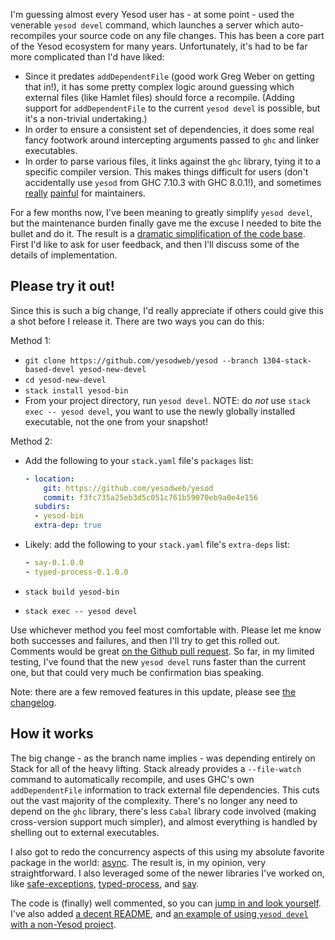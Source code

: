 I'm guessing almost every Yesod user has - at some point - used the
venerable `yesod devel` command, which launches a server which
auto-recompiles your source code on any file changes. This has been a
core part of the Yesod ecosystem for many years. Unfortunately, it's
had to be far more complicated than I'd have liked:

* Since it predates `addDependentFile` (good work Greg Weber on
  getting that in!), it has some pretty complex logic around guessing
  which external files (like Hamlet files) should force a recompile.
  (Adding support for `addDependentFile` to the current `yesod devel`
  is possible, but it's a non-trivial undertaking.)
* In order to ensure a consistent set of dependencies, it does some
  real fancy footwork around intercepting arguments passed to `ghc`
  and linker executables.
* In order to parse various files, it links against the `ghc` library,
  tying it to a specific compiler version. This makes things difficult
  for users (don't accidentally use `yesod` from GHC 7.10.3 with GHC
  8.0.1!), and sometimes
  [really](https://github.com/yesodweb/yesod/issues/1304)
  [painful](https://github.com/yesodweb/yesod/issues/1284) for
  maintainers.

For a few months now, I've been meaning to greatly simplify `yesod
devel`, but the maintenance burden finally gave me the excuse I needed
to bite the bullet and do it. The result is a
[dramatic simplification of the code base](https://github.com/yesodweb/yesod/pull/1305). First
I'd like to ask for user feedback, and then I'll discuss some of the
details of implementation.

## Please try it out!

Since this is such a big change, I'd really appreciate if others could
give this a shot before I release it. There are two ways you can do
this:

Method 1:

* `git clone https://github.com/yesodweb/yesod --branch 1304-stack-based-devel yesod-new-devel`
* `cd yesod-new-devel`
* `stack install yesod-bin`
* From your project directory, run `yesod devel`. NOTE: do _not_ use
  `stack exec -- yesod devel`, you want to use the newly globally
  installed executable, not the one from your snapshot!

Method 2:

* Add the following to your `stack.yaml` file's `packages` list:

  ```yaml
  - location:
      git: https://github.com/yesodweb/yesod
      commit: f3fc735a25eb3d5c051c761b59070eb9a0e4e156
    subdirs:
    - yesod-bin
    extra-dep: true
  ```
* Likely: add the following to your `stack.yaml` file's `extra-deps` list:

  ```yaml
  - say-0.1.0.0
  - typed-process-0.1.0.0
  ```

* `stack build yesod-bin`
* `stack exec -- yesod devel`

Use whichever method you feel most comfortable with. Please let me
know both successes and failures, and then I'll try to get this rolled
out. Comments would be great
[on the Github pull request](https://github.com/yesodweb/yesod/pull/1305).
So far, in my limited testing, I've found that the new `yesod devel`
runs faster than the current one, but that could very much be
confirmation bias speaking.

Note: there are a few removed features in this update, please see [the
changelog](https://github.com/yesodweb/yesod/blob/1304-stack-based-devel/yesod-bin/ChangeLog.md).

## How it works

The big change - as the branch name implies - was depending entirely
on Stack for all of the heavy lifting. Stack already provides a
`--file-watch` command to automatically recompile, and uses GHC's own
`addDependentFile` information to track external file
dependencies. This cuts out the vast majority of the
complexity. There's no longer any need to depend on the `ghc` library,
there's less `Cabal` library code involved (making cross-version
support much simpler), and almost everything is handled by shelling
out to external executables.

I also got to redo the concurrency aspects of this using my absolute
favorite package in the world:
[async](https://haskell-lang.org/library/async). The result is, in my
opinion, very straightforward. I also leveraged some of the newer
libraries I've worked on, like
[safe-exceptions](https://haskell-lang.org/library/safe-exceptions),
[typed-process](https://haskell-lang.org/library/typed-process), and
[say](https://haskell-lang.org/library/say).

The code is (finally) well commented, so you can
[jump in and look yourself](https://github.com/yesodweb/yesod/blob/master/yesod-bin/Devel.hs). I've
also added
[a decent README](https://github.com/yesodweb/yesod/tree/master/yesod-bin#readme),
and
[an example of using `yesod devel` with a non-Yesod project](https://github.com/yesodweb/yesod/tree/master/yesod-bin/devel-example#readme).
